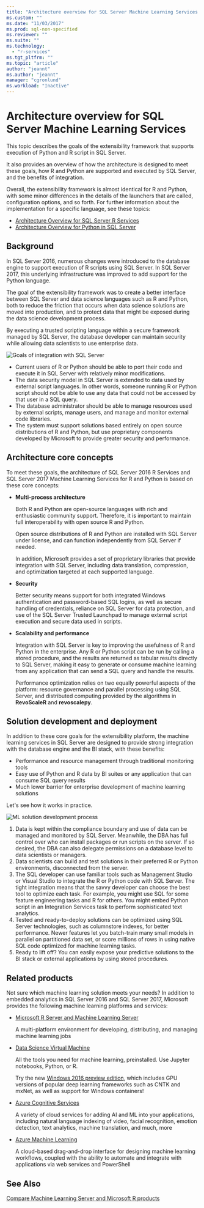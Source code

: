 ```yaml
---
title: "Architecture overview for SQL Server Machine Learning Services | Microsoft Docs"
ms.custom: ""
ms.date: "11/03/2017"
ms.prod: sql-non-specified
ms.reviewer: ""
ms.suite: ""
ms.technology: 
  - "r-services"
ms.tgt_pltfrm: ""
ms.topic: "article"
author: "jeannt"
ms.author: "jeannt"
manager: "cgronlund"
ms.workload: "Inactive"
---
```


# Architecture overview for SQL Server Machine Learning Services 

This topic describes the goals of the extensibility framework that supports execution of Python and R script in SQL Server.

It also provides an overview of how the architecture is designed to meet these goals, how R and Python are supported and executed by SQL Server, and the benefits of integration.

Overall, the extensibility framework is almost identical for R and Python, with some minor differences in the details of the launchers that are called, configuration options, and so forth. For further information about the implementation for a specific language, see these topics:

- [Architecture Overview for SQL Server R Services](r/architecture-overview-sql-server-r.md)
- [Architecture Overview for Python in SQL Server](python/architecture-overview-sql-server-python.md)


## Background

In SQL Server 2016, numerous changes were introduced to the database engine to support execution of R scripts using SQL Server. In SQL Server 2017, this underlying infrastructure was improved to add support for the Python language.

The goal of the extensibility framework was to create a better interface between SQL Server and data science languages such as R and Python, both to reduce the friction that occurs when data science solutions are moved into production, and to protect data that might be exposed during the data science development process.

By executing a trusted scripting language within a secure framework managed by SQL Server, the database developer can maintain security while allowing data scientists to use enterprise data.

  ![Goals of integration with SQL Server](media/ml-service-value-add.png "Machine Learning Services Value Add")

- Current users of R or Python should be able to port their code and execute it in SQL Server with relatively minor modifications.
- The data security model in SQL Server is extended to data used by external script languages. In other words, someone running R or Python script should not be able to use any data that could not be accessed by that user in a SQL query.
- The database administrator should be able to manage resources used by external scripts, manage users, and manage and monitor external code libraries.
- The system must support solutions based entirely on open source distributions of R and Python, but use proprietary components developed by Microsoft to provide greater security and performance.

## Architecture core concepts

To meet these goals, the architecture of SQL Server 2016 R Services and SQL Server 2017 Machine Learning Services for R and Python is based on these core concepts:

+ **Multi-process architecture**

  Both R and Python are open-source languages with rich and enthusiastic community support. Therefore, it is important to maintain full interoperability with open source R and Python.

  Open source distributions of R and Python are installed with SQL Server under license, and can function independently from SQL Server if needed.

   In addition, Microsoft provides a set of proprietary libraries that provide integration with SQL Server, including data translation, compression, and optimization targeted at each supported language.

+ **Security**

   Better security means support for both integrated Windows authentication and password-based SQL logins, as well as secure handling of credentials, reliance on SQL Server for data protection, and use of the SQL Server Trusted Launchpad to manage external script execution and secure data used in scripts.

+ **Scalability and performance**

  Integration with SQL Server is key to improving the usefulness of R and Python in the enterprise. Any R or Python script can be run by calling a stored procedure, and the results are returned as tabular results directly to SQL Server, making it easy to generate or consume machine learning from any application that can send a SQL query and handle the results.

  Performance optimization relies on two equally powerful aspects of the platform: resource governance and parallel processing using SQL Server, and distributed computing provided by the algorithms in **RevoScaleR** and **revoscalepy**.

## Solution development and deployment

In addition to these core goals for the extensibility platform, the machine learning services in SQL Server are designed to provide strong integration with the database engine and the BI stack, with these benefits:

+ Performance and resource management through traditional monitoring tools
+ Easy use of Python and R data by BI suites or any application that can consume SQL query results
+ Much lower barrier for enterprise development of machine learning solutions

Let's see how it works in practice.

  ![ML solution development process](media/ml-solution-development-process.png "Develop and deploy using Machine Learning Services")

1. Data is kept within the compliance boundary and use of data can be managed and monitored by SQL Server. Meanwhile, the DBA has full control over who can install packages or run scripts on the server. If so desired, the DBA can also delegate permissions on a database level to data scientists or managers.
2. Data scientists can build and test solutions in their preferred R or Python environments, disconnected from the server.
3. The SQL developer can use familiar tools such as Management Studio or Visual Studio to integrate the R or Python code with SQL Server. The tight integration means that the savvy developer can choose the best tool to optimize each task. For example, you might use SQL for some feature engineering tasks and R for others. You might embed Python script in an Integration Services task to perform sophisticated text analytics.
4. Tested and ready-to-deploy solutions can be optimized using SQL Server technologies, such as columnstore indexes, for better performance. Newer features let you batch-train many small models in parallel on partitioned data set, or score millions of rows in using native SQL code optimized for machine learning tasks.
5. Ready to lift off? You can easily expose your predictive solutions to the BI stack or external applications by using stored procedures.

## Related products

Not sure which machine learning solution meets your needs? In addition to embedded analytics in SQL Server 2016 and SQL Server 2017, Microsoft provides the following machine learning platforms and services:

+ [Microsoft R Server and Machine Learning Server](https://docs.microsoft.com/machine-learning-server/what-is-machine-learning-server)

  A multi-platform environment for developing, distributing, and managing machine learning jobs
+ [Data Science Virtual Machine](https://docs.microsoft.com/azure/machine-learning/machine-learning-data-science-virtual-machine-overview)

  All the tools you need for machine learning, preinstalled. Use Jupyter notebooks, Python, or R.
  
  Try the new [Windows 2016 preview edition](http://aka.ms/dsvm/win2016), which includes GPU versions of popular deep learning frameworks such as CNTK and mxNet, as well as support for Windows containers!

+ [Azure Cognitive Services](https://azure.microsoft.com/services/cognitive-services/)

  A variety of cloud services for adding AI and ML into your applications, including natural language indexing of video, facial recognition, emotion detection, text analytics, machine translation, and much, more
+ [Azure Machine Learning](https://azure.microsoft.com/services/machine-learning/)

  A cloud-based drag-and-drop interface for designing machine learning workflows, coupled with the ability to automate and integrate with applications via web services and PowerShell

## See Also

[Compare Machine Learning Server and Microsoft R products](https://docs.microsoft.com/machine-learning-server/what-is-r-server-interoperability)
